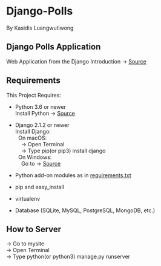 # Django-Polls
By Kasidis Luangwutiwong

## Django Polls Application

Web Application from the Django Introduction
-> [Source](https://docs.djangoproject.com/en/2.2/intro/)

## Requirements

This Project Requires:
* Python 3.6 or newer<br />
Install Python -> [Source](https://www.python.org/downloads/)

* Django 2.1.2 or newer<br />
Install Django: <br />
&nbsp;&nbsp;On macOS:<br />
&nbsp;&nbsp;&nbsp;&nbsp;-> Open Terminal<br />
&nbsp;&nbsp;&nbsp;&nbsp;-> Type pip(or pip3) install django<br />
&nbsp;&nbsp;On Windows:<br />
&nbsp;&nbsp;&nbsp;&nbsp;Go to -> [Source](https://docs.djangoproject.com/en/2.2/howto/windows/)
        
* Python add-on modules as in [requirements.txt](requirements.txt)
* pip and easy_install
* virtualenv
* Database (SQLite, MySQL, PostgreSQL, MongoDB, etc.)

## How to Server

-> Go to mysite<br />
-> Open Terminal<br />
-> Type python(or python3) manage.py runserver

